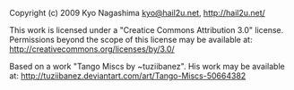 Copyright (c) 2009 Kyo Nagashima <kyo@hail2u.net>, http://hail2u.net/

This work is licensed under a "Creatice Commons Attribution 3.0" license.
Permissions beyond the scope of this license may be available at:
http://creativecommons.org/licenses/by/3.0/

Based on a work "Tango Miscs by ~tuziibanez". His work may be available at:
http://tuziibanez.deviantart.com/art/Tango-Miscs-50664382
